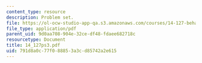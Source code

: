 ```yaml
---
content_type: resource
description: Problem set.
file: https://ol-ocw-studio-app-qa.s3.amazonaws.com/courses/14-127-behavioral-economics-and-finance-spring-2004/791d8a0c77f088853a3cd85742a2e615_14_127ps3.pdf
file_type: application/pdf
parent_uid: 9d0aa708-904e-32ce-df48-fdaee682718c
resourcetype: Document
title: 14_127ps3.pdf
uid: 791d8a0c-77f0-8885-3a3c-d85742a2e615
---
```

